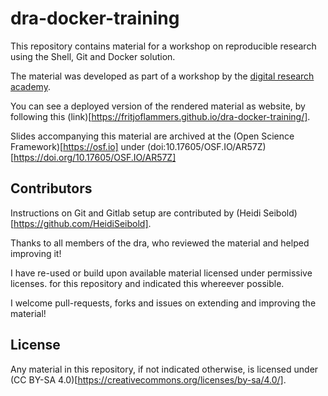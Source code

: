 # dra-docker-training

This repository contains material for a workshop on reproducible research using the Shell, Git and Docker solution.

The material was developed as part of a workshop by the [digital research academy](https://digital-research.academy/). 

You can see a deployed version of the rendered material as website, by following this (link)[https://fritjoflammers.github.io/dra-docker-training/].

Slides accompanying this material are archived at the (Open Science Framework)[https://osf.io] under (doi:10.17605/OSF.IO/AR57Z)[https://doi.org/10.17605/OSF.IO/AR57Z]
## Contributors

Instructions on Git and Gitlab setup are contributed by (Heidi Seibold)[https://github.com/HeidiSeibold]. 

Thanks to all members of the dra, who reviewed the material and helped improving it! 

I have re-used or build upon available material licensed under permissive licenses. for this repository and indicated this whereever possible. 

I welcome pull-requests, forks and issues on extending and improving the material!

## License

Any material in this repository, if not indicated otherwise, is licensed under (CC BY-SA 4.0)[https://creativecommons.org/licenses/by-sa/4.0/].